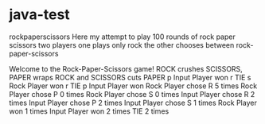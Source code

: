 # java-test
rockpaperscissors
Here my attempt to play 100 rounds of rock paper scissors two players one plays only rock the other chooses between rock-paper-scissors

Welcome to the Rock-Paper-Scissors game!
ROCK crushes SCISSORS, PAPER wraps ROCK and SCISSORS cuts PAPER
p
Input Player won
r
TIE
s
Rock Player won
r
TIE
p
Input Player won
Rock Player chose R 5 times
Rock Player chose P 0 times
Rock Player chose S 0 times
Input Player chose R 2 times
Input Player chose P 2 times
Input Player chose S 1 times
Rock Player won 1 times
Input Player won 2 times
TIE 2 times
